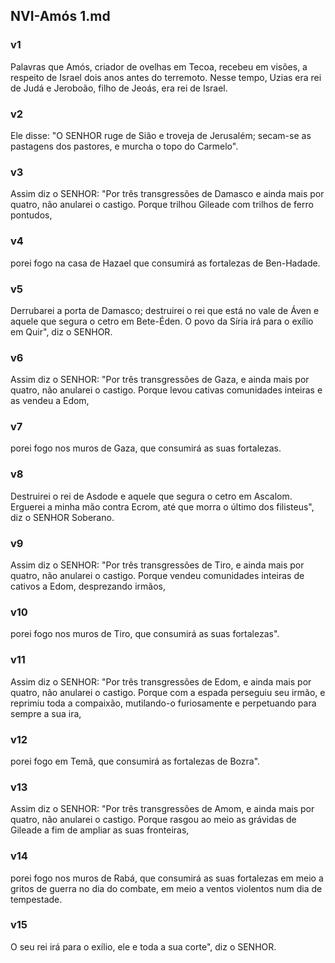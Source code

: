## NVI-Amós 1.md
### v1
 Palavras que Amós, criador de ovelhas em Tecoa, recebeu em visões, a respeito de Israel dois anos antes do terremoto. Nesse tempo, Uzias era rei de Judá e Jeroboão, filho de Jeoás, era rei de Israel.
### v2
 Ele disse: "O SENHOR ruge de Sião e troveja de Jerusalém; secam-se as pastagens dos pastores, e murcha o topo do Carmelo".
### v3
 Assim diz o SENHOR: "Por três transgressões de Damasco e ainda mais por quatro, não anularei o castigo. Porque trilhou Gileade com trilhos de ferro pontudos,
### v4
 porei fogo na casa de Hazael que consumirá as fortalezas de Ben-Hadade.
### v5
 Derrubarei a porta de Damasco; destruirei o rei que está no vale de Áven e aquele que segura o cetro em Bete-Éden. O povo da Síria irá para o exílio em Quir", diz o SENHOR.
### v6
 Assim diz o SENHOR: "Por três transgressões de Gaza, e ainda mais por quatro, não anularei o castigo. Porque levou cativas comunidades inteiras e as vendeu a Edom,
### v7
 porei fogo nos muros de Gaza, que consumirá as suas fortalezas.
### v8
 Destruirei o rei de Asdode e aquele que segura o cetro em Ascalom. Erguerei a minha mão contra Ecrom, até que morra o último dos filisteus", diz o SENHOR Soberano.
### v9
 Assim diz o SENHOR: "Por três transgressões de Tiro, e ainda mais por quatro, não anularei o castigo. Porque vendeu comunidades inteiras de cativos a Edom, desprezando irmãos,
### v10
 porei fogo nos muros de Tiro, que consumirá as suas fortalezas".
### v11
 Assim diz o SENHOR: "Por três transgressões de Edom, e ainda mais por quatro, não anularei o castigo. Porque com a espada perseguiu seu irmão, e reprimiu toda a compaixão, mutilando-o furiosamente e perpetuando para sempre a sua ira,
### v12
 porei fogo em Temã, que consumirá as fortalezas de Bozra".
### v13
 Assim diz o SENHOR: "Por três transgressões de Amom, e ainda mais por quatro, não anularei o castigo. Porque rasgou ao meio as grávidas de Gileade a fim de ampliar as suas fronteiras,
### v14
 porei fogo nos muros de Rabá, que consumirá as suas fortalezas em meio a gritos de guerra no dia do combate, em meio a ventos violentos num dia de tempestade.
### v15
 O seu rei irá para o exílio, ele e toda a sua corte", diz o SENHOR.
